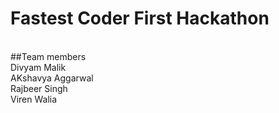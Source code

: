 # Fastest Coder First Hackathon
<br>
##Team members
<br>
Divyam Malik
<br>
AKshavya Aggarwal
<br>
Rajbeer Singh
<br>
Viren Walia
<br>
